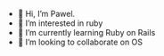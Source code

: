 - 👋 Hi, I’m Pawel.
- 👀 I’m interested in ruby
- 🌱 I’m currently learning Ruby on Rails
- 💞️ I’m looking to collaborate on OS


<!---
3hpx/3hpx is a ✨ special ✨ repository because its `README.md` (this file) appears on your GitHub profile.
You can click the Preview link to take a look at your changes.
--->
